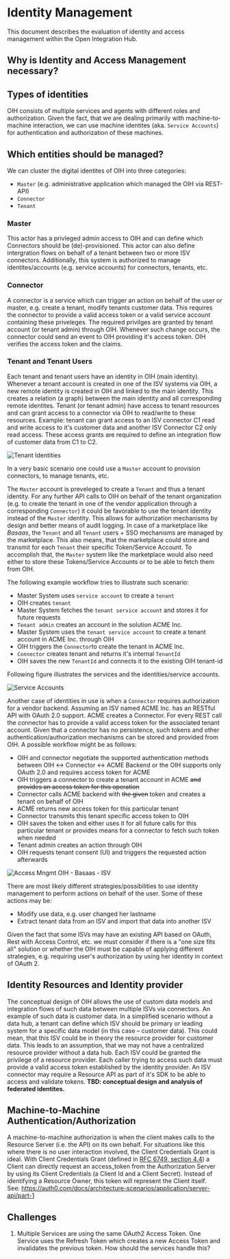 # Identity Management

This document describes the evaluation of identity and access management within the Open Integration Hub.

## Why is Identity and Access Management necessary?



## Types of identities
OIH consists of multiple services and agents with different roles and authorization. Given the fact, that we are dealing primarily with machine-to-machine interaction, we can use machine identites (aka. `Service Accounts`) for authentication and authorization of these machines.


## Which entities should be managed?

We can cluster the digital identites of OIH into three categories:
* `Master` (e.g. administrative application which managed the OIH via REST-API)
* `Connector`
* `Tenant`


### Master
This actor has a privleged admin access to OIH and can define which Connectors should be (de)-provisioned. This actor can also define intergration flows on behalf of a tenant between two or more ISV connectors.
Additionally, this system is authorized to manage identites/accounts (e.g. service accounts) for connectors, tenants, etc.

### Connector
A connector is a service which can trigger an action on behalf of the user or master, e.g. create a tenant, modify tenants customer data. This requires the connector to provide a valid access token or a valid service account containing these priveleges. The required privilges are granted by tenant account (or tenant admin) through OIH. Whenever such change occurs, the connector could send an event to OIH providing it's access token. OIH verifies the access token and the claims.

### Tenant and Tenant Users
Each tenant and tenant users have an identity in OIH (main identity). Whenever a tenant account is created in one of the ISV systems via OIH, a new remote identity is created in OIH and linked to the main identity. This creates a relation (a graph) between the main identity and all corresponding remote identites.
Tenant (or tenant admin) have access to tenant resources and can grant access to a connector via OIH to read/write to these resources.
Example: tenant can grant access to an ISV connector C1 read and write access to it's customer data and another ISV Connector C2 only read access. These access grants are required to define an integration flow of customer data from C1 to C2.

![Tenant Identities](assets/identities-linked.png)




In a very basic scenario one could use a `Master` account to provision connectors, to manage tenants, etc.

The `Master` account is preveleged to create a `Tenant` and thus a tenant identity. For any further API calls to OIH on behalf of the tenant organization (e.g. to create the tenant in one of the vendor application through a corresponding `Connector`) it could be favorable to use the tenant identity instead of the `Master` identity. This allows for authorization mechanisms by design and better means of audit logging. In case of a marketplace like _Basaas_, the `Tenant` and all `Tenant` users  + SSO mechanisms are managed by the marketplace. This also means, that the marketplace could store and transmit for each `Tenant` their specific Token/Service Account. To accomplish that, the `Master` system like the marketplace would also need either to store these Tokens/Service Accounts or to be able to fetch them from OIH.

The following example workflow tries to illustrate such scenario:


* Master System uses `service account` to create a `tenant`
 * OIH creates `tenant`
 * Master System fetches the `tenant service account` and stores it for future requests
* `Tenant admin` creates an account in the solution ACME Inc.
 * Master System uses the `tenant service account` to create a tenant account in ACME Inc. through OIH
 * OIH triggers the `Connector`to create the tenant in ACME Inc.
 * `Connector` creates tenant and returns it's internal `TenantId`
 * OIH saves the new `TenantId` and connects it to the existing OIH tenant-id

Following figure illustrates the services and the identities/service accounts.

![Service Accounts](assets/identities-oih.png)


Another case of identities in use is when a `Connector` requires authorization for a vendor backend. Assuming an ISV named ACME Inc. has an RESTful API with OAuth 2.0 support. ACME creates a Connector. For every REST call the connector has to provide a valid access token for the associated tenant account. Given that a connector has no persistence, such tokens and other authentication/authorization mechanisms can be stored and provided from OIH. A possible workflow might be as follows:
* OIH and connector negotiate the supported authentication methods between OIH ↔ Connector ↔ ACME Backend or the OIH supports only OAuth 2.0 and requires access token for ACME
* OIH triggers a connector to create a tenant account in ACME ~~and provides an access token for this operation~~
* Connector calls ACME backend with ~~the given~~ token and creates a tenant on behalf of OIH
* ACME returns new access token for this particular tenant
* Connector transmits this tenant specific access token to OIH
* OIH saves the token and either uses it for all future calls for this particular tenant or provides means for a connector to fetch such token when needed
* Tenant admin creates an action through OIH
* OIH requests tenant consent (UI) and triggers the requested action afterwards

![Access Mngmt OIH - Basaas - ISV](assets/access-mngmt-oih-basaas-isv.png)


There are most likely different strategies/possibilities to use identity management to perform actions on behalf of the user. Some of these actions may be:
* Modify use data, e.g. user changed her lastname
* Extract tenant data from an ISV and import that data into another ISV

Given the fact that some ISVs may have an existing API based on OAuth, Rest with Access Control, etc. we must consider if there is a "one size fits all" solution or whether the OIH must be capable of applying different strategies, e.g. requiring user's authorization by using her identity in context of OAuth 2.



## Identity Resources and Identity provider


The conceptual design of OIH allows the use of custom data models and integration flows of such data between multiple ISVs via connectors. An example of such data is customer data. In a simplified scenario without a data hub, a tenant can define which ISV should be primary or leading system for a specific data model (in this case – customer data). This could mean, that this ISV could be in theory the resource provider for customer data. This leads to an assumption, that we may not have a centralized resource provider without a data hub. Each ISV could be granted the privilege of a resource provider. Each caller trying to access such data must provide a valid access token established by the identity provider. An ISV connector may require a Resource API as part of it's SDK to be able to access and validate tokens.
**TBD: conceptual design and analysis of federated identites.**



## Machine-to-Machine Authentication/Authorization

A machine-to-machine authorization is when the client makes calls to the Resource Server (i.e. the API) on its own behalf.
For situations like this where there is no user interaction involved, the Client Credentials Grant is ideal. With Client Credentials Grant (defined in [RFC 6749, section 4.4](https://tools.ietf.org/html/rfc6749#section-4.4)) a Client can directly request an access_token from the Authorization Server by using its Client Credentials (a Client Id and a Client Secret). Instead of identifying a Resource Owner, this token will represent the Client itself.
See: https://auth0.com/docs/architecture-scenarios/application/server-api/part-1


## Challenges

1. Multiple Services are using the same OAuth2 Access Token. One Service uses the Refresh Token which creates a new Access Token and invalidates the previous token. How should the services handle this?


